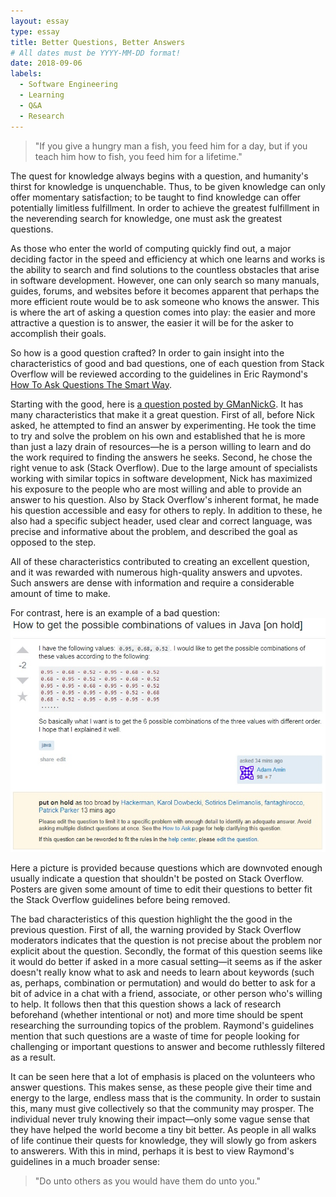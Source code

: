 ```yaml
---
layout: essay
type: essay
title: Better Questions, Better Answers
# All dates must be YYYY-MM-DD format!
date: 2018-09-06
labels:
  - Software Engineering
  - Learning
  - Q&A
  - Research
---
```


> "If you give a hungry man a fish, you feed him for a day, but if you teach him how to fish, you feed him for a lifetime."

The quest for knowledge always begins with a question, and humanity's thirst for knowledge is unquenchable. Thus, to be given knowledge can only offer momentary satisfaction; to be taught to find knowledge can offer potentially limitless fulfillment. In order to achieve the greatest fulfillment in the neverending search for knowledge, one must ask the greatest questions.

As those who enter the world of computing quickly find out, a major deciding factor in the speed and efficiency at which one learns and works is the ability to search and find solutions to the countless obstacles that arise in software development. However, one can only search so many manuals, guides, forums, and websites before it becomes apparent that perhaps the more efficient route would be to ask someone who knows the answer. This is where the art of asking a question comes into play: the easier and more attractive a question is to answer, the easier it will be for the asker to accomplish their goals.

So how is a good question crafted? In order to gain insight into the characteristics of good and bad questions, one of each question from Stack Overflow will be reviewed according to the guidelines in Eric Raymond's [How To Ask Questions The Smart Way](http://www.catb.org/esr/faqs/smart-questions.html).

Starting with the good, here is [a question posted by GManNickG](https://stackoverflow.com/questions/11227809/why-is-it-faster-to-process-a-sorted-array-than-an-unsorted-array). It has many characteristics that make it a great question. First of all, before Nick asked, he attempted to find an answer by experimenting. He took the time to try and solve the problem on his own and established that he is more than just a lazy drain of resources—he is a person willing to learn and do the work required to finding the answers he seeks. Second, he chose the right venue to ask (Stack Overflow). Due to the large amount of specialists working with similar topics in software development, Nick has maximized his exposure to the people who are most willing and able to provide an answer to his question. Also by Stack Overflow's inherent format, he made his question accessible and easy for others to reply. In addition to these, he also had a specific subject header, used clear and correct language, was precise and informative about the problem, and described the goal as opposed to the step.

All of these characteristics contributed to creating an excellent question, and it was rewarded with numerous high-quality answers and upvotes. Such answers are dense with information and require a considerable amount of time to make. 

For contrast, here is an example of a bad question:
<img class="ui image" src="../images/better-q-a+fig1.jpg">

Here a picture is provided because questions which are downvoted enough usually indicate a question that shouldn't be posted on Stack Overflow. Posters are given some amount of time to edit their questions to better fit the Stack Overflow guidelines before being removed.

The bad characteristics of this question highlight the the good in the previous question. First of all, the warning provided by Stack Overflow moderators indicates that the question is not precise about the problem nor explicit about the question.  Secondly, the format of this question seems like it would do better if asked in a more casual setting—it seems as if the asker doesn't really know what to ask and needs to learn about keywords (such as, perhaps, combination or permutation) and would do better to ask for a bit of advice in a chat with a friend, associate, or other person who's willing to help. It follows then that this question shows a lack of research beforehand (whether intentional or not) and more time should be spent researching the surrounding topics of the problem. Raymond's guidelines mention that such questions are a waste of time for people looking for challenging or important questions to answer and become ruthlessly filtered as a result.

It can be seen here that a lot of emphasis is placed on the volunteers who answer questions. This makes sense, as these people give their time and energy to the large, endless mass that is the community. In order to sustain this, many must give collectively so that the community may prosper. The individual never truly knowing their impact—only some vague sense that they have helped the world become a tiny bit better. As people in all walks of life continue their quests for knowledge, they will slowly go from askers to answerers. With this in mind, perhaps it is best to view Raymond's guidelines in a much broader sense:
>  "Do unto others as you would have them do unto you."
